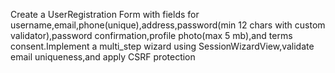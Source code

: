 Create a UserRegistration Form with fields for username,email,phone(unique),address,password(min 12 chars with custom validator),password confirmation,profile photo(max 5 mb),and terms consent.Implement a multi_step wizard using SessionWizardView,validate email uniqueness,and apply CSRF protection